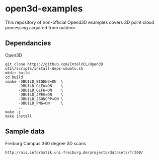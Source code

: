 # open3d-examples
This repository of non-official Opend3D examples covers 3D point cloud processing acquired from outdoor.



## Dependancies 

Open3D
```
git clone https://github.com/IntelVCL/Open3D
util/scripts/install-deps-ubuntu.sh
mkdir build
cd build
cmake -DBUILD_EIGEN3=ON  \
      -DBUILD_GLEW=ON    \
      -DBUILD_GLFW=ON    \
      -DBUILD_JPEG=ON    \
      -DBUILD_JSONCPP=ON \
      -DBUILD_PNG=ON     \
      ..
make -j
make install
```


## Sample data 

Freiburg Campus 360 degree 3D scans

```
http://ais.informatik.uni-freiburg.de/projects/datasets/fr360/
```
